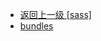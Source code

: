 - [返回上一级 [sass]](page/web前端/视频相关/plyr/plyr-3.7.8/demo/src/sass/)
- [bundles](page/web前端/视频相关/plyr/plyr-3.7.8/demo/src/sass/bundles/)
